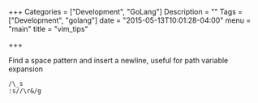 +++
Categories = ["Development", "GoLang"]
Description = ""
Tags = ["Development", "golang"]
date = "2015-05-13T10:01:28-04:00"
menu = "main"
title = "vim_tips"

+++


Find a space pattern and insert a newline,
useful for path variable expansion

    /\_s
    :s//\r&/g

